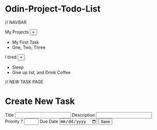 # Odin-Project-Todo-List

// NAVBAR
<div>
    <div class="project-title">My Projects <button type="button" class="new-task-btn">+</button></div>
    <ul>
        <li>My First Task</li>
        <li>One, Two, Three</li>
    </ul>
</div>
<div>
    <div class="project-title">I tired <button type="button" class="new-task-btn">+</button></div>
    <ul>
        <li>Sleep</li>
        <li>Give up list, and Drink Coffee</li>
    </ul>
</div>

// NEW TASK PAGE
<form>
    <h1>Create New Task</h1>
    <label for="title">Title</label>
    <input type="text" name="title" id="title">
    <label for="description">Description</label>
    <input type="text" name="description" id="description">
    <label for="priority">Priority <span>?</span></label>
    <input type="number" name="priority" id="priority" min="1" max="3">
    <label for="dueDate">Due Date</label>
    <input type="date" name="dueDate" id="dueDate">
    <button type="button">Save</button>
</form>